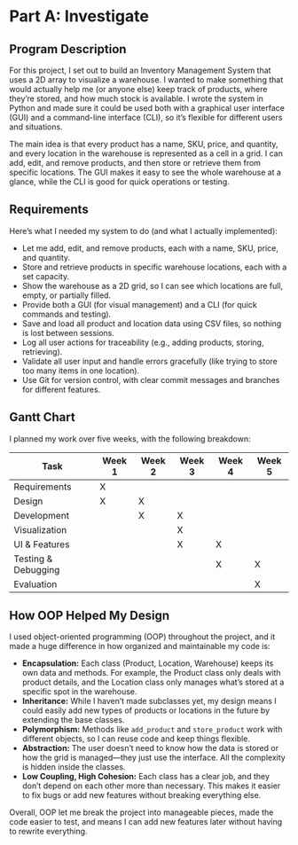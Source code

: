 # Part A: Investigate

## Program Description

For this project, I set out to build an Inventory Management System that uses a 2D array to visualize a warehouse. I wanted to make something that would actually help me (or anyone else) keep track of products, where they’re stored, and how much stock is available. I wrote the system in Python and made sure it could be used both with a graphical user interface (GUI) and a command-line interface (CLI), so it’s flexible for different users and situations.

The main idea is that every product has a name, SKU, price, and quantity, and every location in the warehouse is represented as a cell in a grid. I can add, edit, and remove products, and then store or retrieve them from specific locations. The GUI makes it easy to see the whole warehouse at a glance, while the CLI is good for quick operations or testing.

## Requirements

Here’s what I needed my system to do (and what I actually implemented):

- Let me add, edit, and remove products, each with a name, SKU, price, and quantity.
- Store and retrieve products in specific warehouse locations, each with a set capacity.
- Show the warehouse as a 2D grid, so I can see which locations are full, empty, or partially filled.
- Provide both a GUI (for visual management) and a CLI (for quick commands and testing).
- Save and load all product and location data using CSV files, so nothing is lost between sessions.
- Log all user actions for traceability (e.g., adding products, storing, retrieving).
- Validate all user input and handle errors gracefully (like trying to store too many items in one location).
- Use Git for version control, with clear commit messages and branches for different features.

## Gantt Chart

I planned my work over five weeks, with the following breakdown:

| Task                | Week 1 | Week 2 | Week 3 | Week 4 | Week 5 |
|---------------------|--------|--------|--------|--------|--------|
| Requirements        |   X    |        |        |        |        |
| Design              |   X    |   X    |        |        |        |
| Development         |        |   X    |   X    |        |        |
| Visualization       |        |        |   X    |        |        |
| UI & Features       |        |        |   X    |   X    |        |
| Testing & Debugging |        |        |        |   X    |   X    |
| Evaluation          |        |        |        |        |   X    |

## How OOP Helped My Design

I used object-oriented programming (OOP) throughout the project, and it made a huge difference in how organized and maintainable my code is:

- **Encapsulation:** Each class (Product, Location, Warehouse) keeps its own data and methods. For example, the Product class only deals with product details, and the Location class only manages what’s stored at a specific spot in the warehouse.
- **Inheritance:** While I haven’t made subclasses yet, my design means I could easily add new types of products or locations in the future by extending the base classes.
- **Polymorphism:** Methods like `add_product` and `store_product` work with different objects, so I can reuse code and keep things flexible.
- **Abstraction:** The user doesn’t need to know how the data is stored or how the grid is managed—they just use the interface. All the complexity is hidden inside the classes.
- **Low Coupling, High Cohesion:** Each class has a clear job, and they don’t depend on each other more than necessary. This makes it easier to fix bugs or add new features without breaking everything else.

Overall, OOP let me break the project into manageable pieces, made the code easier to test, and means I can add new features later without having to rewrite everything.
